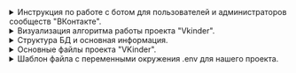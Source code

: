 <details>
    <summary>Инструкция по работе с ботом для пользователей и администраторов сообществ "ВКонтакте".</summary>

### - Администратору сообщества ВК.

**Для начала использования бота в чатах сообщества "ВКонтакте" необходимо:**

1. Произветси настройку сообщества ВК и получить токен доступа, для подключения бота.
2. База данных подключена и настроена, все таблицы созданы. (*На персональном компьютере или удаленном сервере*).
3. Основной скрипт ВК бота должен быть запущен. (*На персональном компьютере или удаленном сервере*).


### - Пошаговая инструкция пользователю ВК бота.
1. Вступаем в сообщество, где реализована возможность использования данного ВК бота и нажимае кнопку "Сообщение":
   
![](https://github.com/s-alex-developer/github.com_supporting-files/blob/main/Group_work_VKinder/README_and_img/user_guide/1.png)

***

2. Вводим любое сообщение для активации работы бота:
   
![](https://github.com/s-alex-developer/github.com_supporting-files/blob/main/Group_work_VKinder/README_and_img/user_guide/2.png)

***

3. Возвращаемся в на главную стринцу своего профила ВК и переходимв раздел "Мессенджер":
   
![](https://github.com/s-alex-developer/github.com_supporting-files/blob/main/Group_work_VKinder/README_and_img/user_guide/3.png)

***
4. Если бот настроен верно и активен, будет предложено нажать на кнопку "Начать поиск".

![](https://github.com/s-alex-developer/github.com_supporting-files/blob/main/Group_work_VKinder/README_and_img/user_guide/4.png)

***
5. Далее в формате диалога с ботом будет необходимо ответить на три вопроса и указать город, пол кандидатов и их возрастной диапазон.
 
   По этим трём параметрам будет осуществлен подбор профилей пользователей "ВКонтакте", нажимаем на кнопку "Просмотреть результаты", чтобы продолжить.

![](https://github.com/s-alex-developer/github.com_supporting-files/blob/main/Group_work_VKinder/README_and_img/user_guide/5.png)

***
6. Отлично! Мы получили первый результат поиска: Имя, Фамилию пользователя, ссылку на профиль "ВКонтакте" и три самые популярные фотографии профиля, имеющие наибольшее колличество "лайков.
      
![](https://github.com/s-alex-developer/github.com_supporting-files/blob/main/Group_work_VKinder/README_and_img/user_guide/6.png)

***
7. Кнопка "Следующий профиль" позволит увидеть другие результаты поиска.

![](https://github.com/s-alex-developer/github.com_supporting-files/blob/main/Group_work_VKinder/README_and_img/user_guide/9.png)

***
8. При помощи кнопок "Добавить в избранное" и "Просмотреть избранное" мы можем сохранять и просматривать заинтересовавшие нас профили.

   После завершения текущего сеанса поиска избранные профили буду сохранены и Вы сможете вернуться к их просмотру в будущем.
   
![](https://github.com/s-alex-developer/github.com_supporting-files/blob/main/Group_work_VKinder/README_and_img/user_guide/7.png)
***

9. Кнопка "Просмотреть избранное".

![](https://github.com/s-alex-developer/github.com_supporting-files/blob/main/Group_work_VKinder/README_and_img/user_guide/10.png)
***

10. Профили, которые нам показались не интересными можно внести "черный список" нажатием кнопки "Игнорировать профиль".

![](https://github.com/s-alex-developer/github.com_supporting-files/blob/main/Group_work_VKinder/README_and_img/user_guide/8.png)
***

11. Если Вы уже отметили какой-то профиль как "Избранный" или "Игнорируемый", то при запуске следующего сеанса поиска этот профиль не попадет в результаты и повторно показан не будет.

    После нажатия кнопок "Добавить в избранное" или "Игнорировать профиль" автоматически будет загружен и показан следующий результат поиска.

***
12. Нажатие кнопки "Завершить поиск" прекращает текущую сессию поиска, удаляет не сохраненные результаты поиска из памяти и возвращает нас в начало беседы с ВК ботом.
    
![](https://github.com/s-alex-developer/github.com_supporting-files/blob/main/Group_work_VKinder/README_and_img/user_guide/11.png)

***
## *Удачных поисков! Кто ищет, тот обязательно найдет!!!*

</details>

<details>
    <summary>Визуализация алгоритма работы проекта "Vkinder".</summary>

![image](https://github.com/s-alex-developer/github.com_supporting-files/blob/main/Group_work_VKinder/README_and_img/diagram_1.png)

</details>


<details>
    <summary> Структура БД и основная информация. </summary>

![image](https://github.com/s-alex-developer/github.com_supporting-files/blob/main/Group_work_VKinder/README_and_img/%D0%A1%D1%82%D1%80%D1%83%D0%BA%D1%82%D1%83%D1%80%D0%B0%20%D0%91%D0%94%20%D0%B8%20%D0%B0%D0%BB%D0%B3%D0%BE%D1%80%D0%B8%D1%82%D0%BC%20%D1%80%D0%B0%D0%B1%D0%BE%D1%82%D1%8B.png)

</details>

<details>
    <summary> Основные файлы проекта "VKinder". </summary>

## Описание модулей и функций:

1 **"Vkinder_bot.py"** - основной модуль проекта, содержащий всю логику работы ВК бота.

    Взаимодействует с модулями:

        1. db_models.py - содержит классы и методы для создания таблиц БД.

        2. db_func.py - содержит функции для работы с Базой данных.

        3. vk_api содержит функции для взаимодействия с VK API.

  ### /application/data_base/...
        
  2. Модуль **"db_models.py"** содержит классы и методы для создания таблиц БД.

    Для создания таблиц в БД необходимо запустить этот модуль и заполнить файл с переменными окружения.

    Состав модуля:

        1. class SearchResults - описывает модель создания таблицы БД "search_results", "Результаты поиска.

        2. class FavoriteProfiles - описывает модель создания таблицы БД 'favorite_profiles', "Избранные профили."

        3. class BlockedProfiles - описывает модель создания таблицы БД 'blocked_profiles', "Игнорируемые профили."

        4. Метод create_tables - создает таблицы в БД используя модели описанные в этом модуле.

        5. Метод delete_tables - удаляет все таблицы БД, созданные при помощи этого модуля.
        
  3. Модуль **"db_func.py"** содержит функции для работы с Базой данных.

    Состав модуля:

        1. Функция create_engine - создает "движок" для открытия рабочей сессии с базой данных.

        2. Функция create_session - открывает сессию работы с базой данных.

        3. Функция add_search_results - выполняет запись одной строки в таблицу БД "search_results"

        4. Функция get_next - выполняет SELECT запрос к таблице БД "search_results", получает одну запись,
           соответсвующую текущему значению параметра "result_id".

        5. Функция add_to_favorite_profiles - выполняет INSERT запрос к таблице БД 'favorite_profiles',
           "Избранные профили", и добавляет в неё одну запись.

        6. Функция add_to_blocked_profiles - выполняет INSERT запрос к таблице БД 'blocked_profiles',
           ("Игнорируемые профили") и добавляет в неё одну запись.

        7. Функция show_favorite_profiles - выполняет SELECT запрос к таблице БД 'favorite_profiles',
           получает из неё все данные, соответствующие параметрам запроса, и возвращает их для последующей отправки
           пользователю ВК.

        8. Функция clean_search_results - удаляет из таблицы БД "search_results" все результаты текущей сессии поиска
           для пользователя ВК соответствующему параметру user_id.

        9. Функция check_in_favorite_profiles - выполняет SELECT запрос к таблице БД 'favorite_profiles',
           "Избранные профили" и проверяет наличие в ней записи, соответствующей условиям запроса.

        10. Функция check_in_blocked_profiles - выполняет SELECT запрос к таблице БД 'blocked_profiles',
            "Заблокированные профили" и проверяет наличие в ней записи, соответствующей условиям запроса.
            
### /application/vk_api/...
4. Модуль **"vk_api.py"** содержит функции для взаимодействия с VK API.

    ```Состав модуля:

    1. Функция get_city_id - позволяет получить id города из БД CC "ВКонтакте" по его названию.

    2. Функция search_profiles - принимает данные запроса от пользователя ВК бота в виде словаря,
        предварительно обработанные функцией get_city_id, выполняет запрос через VK API
        на сервер CC "ВКонтакте".

        Полученные ответ преобразует в список словарей, где каждый элемент списка (словарь) хранит данные
        по одному профилю ВК.

        При каждом последующем вызове данной функции, при помощи метода next(), в качестве результата
        будет возвращаться один элемент списка.

    3. Функция add_profiles_photos - принимает словарь с данными, полученными в результате работы
       функции search_profiles.

       Выполняет запрос через VK API н

       Позволяет получить три самые популярные фотографии по кол-ву like'ов для текущего
       профиля ('user_id').

       Производит объединение переданных в функцию и полученных в результате работы функции данных в один словарь.

</details>

<details>
    <summary>Шаблон файла с переменными окружения .env для нашего проекта. </summary>
    
[Перейти и скачать файл.](https://github.com/s-alex-developer/github.com_supporting-files/blob/main/Group_work_VKinder/files/.env)

</details>
